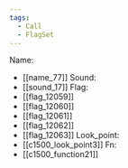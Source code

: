 ```yaml
---
tags:
  - Call
  - FlagSet
---
```

Name:
- [[name_77]]
Sound:
- [[sound_17]]
Flag:
- [[flag_12059]]
- [[flag_12060]]
- [[flag_12061]]
- [[flag_12062]]
- [[flag_12063]]
Look_point:
- [[c1500_look_point3]]
Fn:
- [[c1500_function21]]
